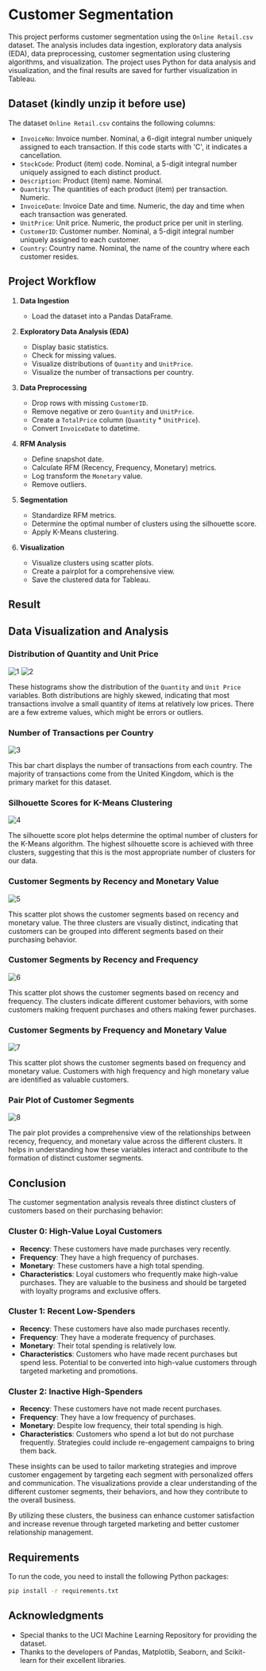 # Customer Segmentation

This project performs customer segmentation using the `Online Retail.csv` dataset. The analysis includes data ingestion, exploratory data analysis (EDA), data preprocessing, customer segmentation using clustering algorithms, and visualization. The project uses Python for data analysis and visualization, and the final results are saved for further visualization in Tableau.

## Dataset (kindly unzip it before use)

The dataset `Online Retail.csv` contains the following columns:
- `InvoiceNo`: Invoice number. Nominal, a 6-digit integral number uniquely assigned to each transaction. If this code starts with 'C', it indicates a cancellation.
- `StockCode`: Product (item) code. Nominal, a 5-digit integral number uniquely assigned to each distinct product.
- `Description`: Product (item) name. Nominal.
- `Quantity`: The quantities of each product (item) per transaction. Numeric.
- `InvoiceDate`: Invoice Date and time. Numeric, the day and time when each transaction was generated.
- `UnitPrice`: Unit price. Numeric, the product price per unit in sterling.
- `CustomerID`: Customer number. Nominal, a 5-digit integral number uniquely assigned to each customer.
- `Country`: Country name. Nominal, the name of the country where each customer resides.

## Project Workflow

1. **Data Ingestion**
   - Load the dataset into a Pandas DataFrame.

2. **Exploratory Data Analysis (EDA)**
   - Display basic statistics.
   - Check for missing values.
   - Visualize distributions of `Quantity` and `UnitPrice`.
   - Visualize the number of transactions per country.

3. **Data Preprocessing**
   - Drop rows with missing `CustomerID`.
   - Remove negative or zero `Quantity` and `UnitPrice`.
   - Create a `TotalPrice` column (`Quantity` * `UnitPrice`).
   - Convert `InvoiceDate` to datetime.

4. **RFM Analysis**
   - Define snapshot date.
   - Calculate RFM (Recency, Frequency, Monetary) metrics.
   - Log transform the `Monetary` value.
   - Remove outliers.

5. **Segmentation**
   - Standardize RFM metrics.
   - Determine the optimal number of clusters using the silhouette score.
   - Apply K-Means clustering.

6. **Visualization**
   - Visualize clusters using scatter plots.
   - Create a pairplot for a comprehensive view.
   - Save the clustered data for Tableau.

## Result

## Data Visualization and Analysis

### Distribution of Quantity and Unit Price
![1](https://github.com/sirisaacnewton540/Customer-Segmentation/assets/58942453/8a82fc74-d5b1-49eb-8355-caaca7611577)
![2](https://github.com/sirisaacnewton540/Customer-Segmentation/assets/58942453/78743f9c-e80b-48a7-ae3b-e0293f544439)

These histograms show the distribution of the `Quantity` and `Unit Price` variables. Both distributions are highly skewed, indicating that most transactions involve a small quantity of items at relatively low prices. There are a few extreme values, which might be errors or outliers.

### Number of Transactions per Country
![3](https://github.com/sirisaacnewton540/Customer-Segmentation/assets/58942453/c596a08f-2852-49aa-ac4b-c7bcf133bc11)

This bar chart displays the number of transactions from each country. The majority of transactions come from the United Kingdom, which is the primary market for this dataset.

### Silhouette Scores for K-Means Clustering
![4](https://github.com/sirisaacnewton540/Customer-Segmentation/assets/58942453/81b65de9-a4ed-47a7-adeb-17a16135719d)

The silhouette score plot helps determine the optimal number of clusters for the K-Means algorithm. The highest silhouette score is achieved with three clusters, suggesting that this is the most appropriate number of clusters for our data.

### Customer Segments by Recency and Monetary Value
![5](https://github.com/sirisaacnewton540/Customer-Segmentation/assets/58942453/5bc2e33b-4c73-4a1e-95ba-c8c50c30d536)

This scatter plot shows the customer segments based on recency and monetary value. The three clusters are visually distinct, indicating that customers can be grouped into different segments based on their purchasing behavior.

### Customer Segments by Recency and Frequency
![6](https://github.com/sirisaacnewton540/Customer-Segmentation/assets/58942453/3074ca50-c702-43fd-ae09-0a84187fe96e)

This scatter plot shows the customer segments based on recency and frequency. The clusters indicate different customer behaviors, with some customers making frequent purchases and others making fewer purchases.

### Customer Segments by Frequency and Monetary Value
![7](https://github.com/sirisaacnewton540/Customer-Segmentation/assets/58942453/204d7703-7827-423a-805a-fa3dc76582b0)

This scatter plot shows the customer segments based on frequency and monetary value. Customers with high frequency and high monetary value are identified as valuable customers.

### Pair Plot of Customer Segments
![8](https://github.com/sirisaacnewton540/Customer-Segmentation/assets/58942453/257544a0-34c6-4497-864e-137c8ecaff05)

The pair plot provides a comprehensive view of the relationships between recency, frequency, and monetary value across the different clusters. It helps in understanding how these variables interact and contribute to the formation of distinct customer segments.

## Conclusion

The customer segmentation analysis reveals three distinct clusters of customers based on their purchasing behavior:

### Cluster 0: High-Value Loyal Customers
- **Recency**: These customers have made purchases very recently.
- **Frequency**: They have a high frequency of purchases.
- **Monetary**: These customers have a high total spending.
- **Characteristics**: Loyal customers who frequently make high-value purchases. They are valuable to the business and should be targeted with loyalty programs and exclusive offers.

### Cluster 1: Recent Low-Spenders
- **Recency**: These customers have also made purchases recently.
- **Frequency**: They have a moderate frequency of purchases.
- **Monetary**: Their total spending is relatively low.
- **Characteristics**: Customers who have made recent purchases but spend less. Potential to be converted into high-value customers through targeted marketing and promotions.

### Cluster 2: Inactive High-Spenders
- **Recency**: These customers have not made recent purchases.
- **Frequency**: They have a low frequency of purchases.
- **Monetary**: Despite low frequency, their total spending is high.
- **Characteristics**: Customers who spend a lot but do not purchase frequently. Strategies could include re-engagement campaigns to bring them back.

These insights can be used to tailor marketing strategies and improve customer engagement by targeting each segment with personalized offers and communication. The visualizations provide a clear understanding of the different customer segments, their behaviors, and how they contribute to the overall business.

By utilizing these clusters, the business can enhance customer satisfaction and increase revenue through targeted marketing and better customer relationship management.

## Requirements

To run the code, you need to install the following Python packages:

```bash
pip install -r requirements.txt
```

## Acknowledgments

- Special thanks to the UCI Machine Learning Repository for providing the dataset.
- Thanks to the developers of Pandas, Matplotlib, Seaborn, and Scikit-learn for their excellent libraries.
